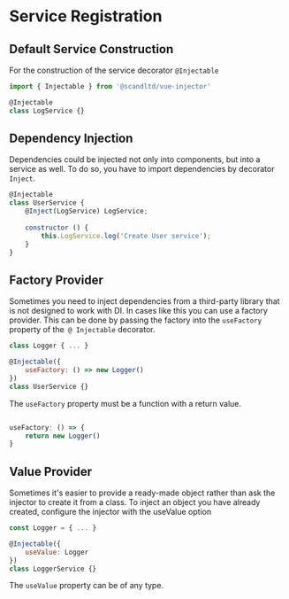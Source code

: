 # Service Registration

## Default Service Construction

For the construction of the service decorator `@Injectable` 

``` js
import { Injectable } from '@scandltd/vue-injector'

@Injectable
class LogService {}
```

## Dependency Injection

Dependencies could be injected not only into components, but into a service as well. To do so, you have to import dependencies by decorator `Inject`.

``` js
@Injectable
class UserService {
    @Inject(LogService) LogService;
    
    constructor () {
        this.LogService.log('Create User service');
    }
}
```

## Factory Provider

Sometimes you need to inject dependencies from a third-party library that is not designed to work with DI. In cases like this you can use a factory provider. This can be done by passing the factory into the `useFactory` property of the` @ Injectable` decorator.

``` js
class Logger { ... }

@Injectable({
    useFactory: () => new Logger()
})
class UserService {}
```
The `useFactory` property must be a function with a return value.

``` js

useFactory: () => {
    return new Logger()
}
```

## Value Provider

Sometimes it's easier to provide a ready-made object rather than ask the injector to create it from a class. To inject an object you have already created, configure the injector with the useValue option

``` js
const Logger = { ... }

@Injectable({
    useValue: Logger
})
class LoggerService {}
```
The `useValue` property can be of any type.